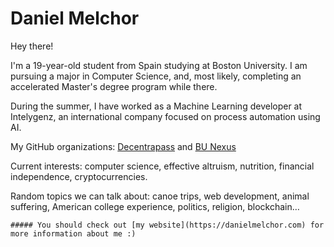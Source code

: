 # Daniel Melchor

Hey there!

I'm  a  19-year-old  student  from   Spain   studying  at   Boston University.   I am
pursuing a major in Computer Science,  and,  most  likely,  completing an accelerated
Master's degree program while there.

During the summer, I have worked as a Machine Learning developer at Intelygenz,
an international company focused on process automation using AI.

My GitHub organizations: [Decentrapass](https://github.com/Decentrapass) and [BU Nexus](https://github.com/Boston-University-Nexus)

Current  interests:  computer  science,   effective  altruism,  nutrition,  financial
independence, cryptocurrencies.

Random  topics  we  can  talk  about: canoe trips, web development, animal suffering,
American college experience, politics, religion, blockchain…
```
##### You should check out [my website](https://danielmelchor.com) for more information about me :)
